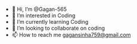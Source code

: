- 👋 Hi, I’m @Gagan-565
- 👀 I’m interested in Coding
- 🌱 I’m currently learning Coding
- 💞️ I’m looking to collaborate on coding
- 📫 How to reach me gagansinha759@gmail.com

<!---
Gagan-565/Gagan-565 is a ✨ special ✨ repository because its `README.md` (this file) appears on your GitHub profile.
You can click the Preview link to take a look at your changes.
--->
